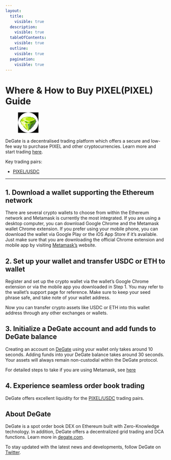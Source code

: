 ```yaml
---
layout:
  title:
    visible: true
  description:
    visible: true
  tableOfContents:
    visible: true
  outline:
    visible: true
  pagination:
    visible: true
---
```


# Where & How to Buy PIXEL(PIXEL) Guide

<figure><img src="../.gitbook/assets/pixel_0x3429d03c6f7521aec737a0bbf2e5ddcef2c3ae311716284485491.jpg" alt="PIXEL" width="64"><figcaption></figcaption></figure>

DeGate is a decentralised trading platform which offers a secure and low-fee way to purchase PIXEL and other cryptocurrencies. Learn more and start trading [here](https://app.degate.com/trade/USDC/0x3429d03c6f7521aec737a0bbf2e5ddcef2c3ae31?utm_source=howtobuy).&#x20;

Key trading pairs:

* [PIXEL/USDC](https://app.degate.com/trade/USDC/0x3429d03c6f7521aec737a0bbf2e5ddcef2c3ae31?utm_source=howtobuy)

***

## 1. Download a wallet supporting the Ethereum network

There are several crypto wallets to choose from within the Ethereum network and Metamask is currently the most integrated. If you are using a desktop computer, you can download Google Chrome and the Metamask wallet Chrome extension. If you prefer using your mobile phone, you can download the wallet via Google Play or the iOS App Store if it’s available. Just make sure that you are downloading the official Chrome extension and mobile app by visiting [Metamask’s](https://metamask.io/) website.

## 2. Set up your wallet and transfer USDC or ETH to wallet

Register and set up the crypto wallet via the wallet’s Google Chrome extension or via the mobile app you downloaded in Step 1. You may refer to the wallet’s support page for reference. Make sure to keep your seed phrase safe, and take note of your wallet address.&#x20;

Now you can transfer crypto assets like USDC or ETH into this wallet address through any other exchanges or wallets.

## 3. Initialize a DeGate account and add funds to DeGate balance

Creating an account on [DeGate](https://app.degate.com/?utm_source=PIXEL_howtobuy) using your wallet only takes around 10 seconds. Adding funds into your DeGate balance takes around 30 seconds. Your assets will always remain non-custodial within the DeGate protocol.

For detailed steps to take if you are using Metamask, see [here](https://docs.degate.com/v/product_en/main-features/wallet-connectivity/metamask)

## 4. Experience seamless order book trading

DeGate offers excellent liquidity for the [PIXEL/USDC](https://app.degate.com/trade/USDC/0x3429d03c6f7521aec737a0bbf2e5ddcef2c3ae31?utm_source=howtobuy) trading pairs.&#x20;

## About DeGate

DeGate is a spot order book DEX on Ethereum built with Zero-Knowledge technology. In addition, DeGate offers a decentralized grid trading and DCA functions.  Learn more in [degate.com](https://degate.com/?utm_source=PIXEL_howtobuy).

To stay updated with the latest news and developments, follow DeGate on [Twitter](https://twitter.com/degatedex).

